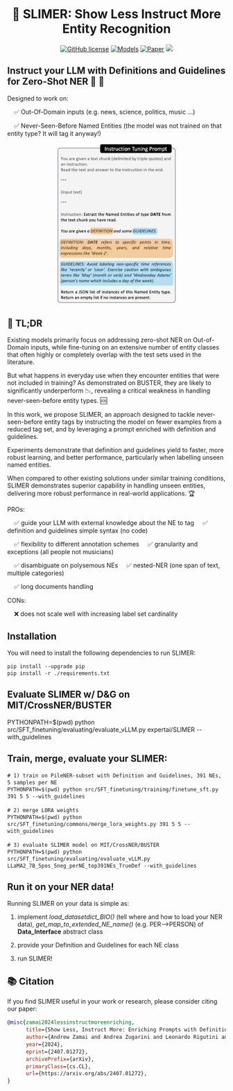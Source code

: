 <div align="center">
  <h1>👻 SLIMER: Show Less Instruct More Entity Recognition</h1>
</div>


<p align="center">
    <a href="https://github.com/andrewzamai/SLIMER/blob/main/LICENSE"><img alt="GitHub license" src="https://img.shields.io/badge/license-Apache2.0-blue"></a>
    <a href="https://huggingface.co/expertai/SLIMER"><img alt="Models" src="https://img.shields.io/badge/🤗-Models-green"></a>
    <a href="https://arxiv.org/abs/2407.01272"><img alt="Paper" src="https://img.shields.io/badge/📄-Paper-orange"></a>
    <a href="https://www.expert.ai/"><img src="https://img.shields.io/badge/company-expert.ai-blueviolet"></a>
</p>

## Instruct your LLM with Definitions and Guidelines for Zero-Shot NER 🔎 📖

Designed to work on:

&nbsp;&nbsp;&nbsp;&nbsp;✅ Out-Of-Domain inputs (e.g. news, science, politics, music ...)

&nbsp;&nbsp;&nbsp;&nbsp;✅ Never-Seen-Before Named Entities (the model was not trained on that entity type? It will tag it anyway!)

<div align="center">
<img src="assets/SLIMER_prompt.png" alt="Alt text" style="max-width: 100%; width: 275px;">
</div>


## 📄 TL;DR
Existing models primarily focus on addressing zero-shot NER on Out-of-Domain inputs, while fine-tuning on an extensive number of entity classes that often highly or completely overlap with the test sets used in the literature. 

But what happens in everyday use when they encounter entities that were not included in training? 
As demonstrated on BUSTER, they are likely to significantly underperform 📉, revealing a critical weakness in handling never-seen-before entity types. 🆘

In this work, we propose SLIMER, an approach designed to tackle never-seen-before entity tags by instructing the model on fewer examples from a reduced tag set, and by leveraging a prompt enriched with definition and guidelines.

Experiments demonstrate that definition and guidelines yield to faster, more robust learning, and better performance, particularly when labelling unseen named entities. 

When compared to other existing solutions under similar training conditions, SLIMER demonstrates superior capability in handling unseen entities, delivering more robust performance in real-world applications. 🏆

PROs:

&nbsp;&nbsp;&nbsp;&nbsp;✅ guide your LLM with external knowledge about the NE to tag 
&nbsp;&nbsp;&nbsp;&nbsp;✅ definition and guidelines simple syntax (no code)

&nbsp;&nbsp;&nbsp;&nbsp;✅ flexibility to different annotation schemes 
&nbsp;&nbsp;&nbsp;&nbsp;✅ granularity and exceptions (all people not musicians)

&nbsp;&nbsp;&nbsp;&nbsp;✅ disambiguate on polysemous NEs
&nbsp;&nbsp;&nbsp;&nbsp;✅ nested-NER (one span of text, multiple categories)

&nbsp;&nbsp;&nbsp;&nbsp;✅ long documents handling

CONs:

&nbsp;&nbsp;&nbsp;&nbsp;❌ does not scale well with increasing label set cardinality


## Installation

You will need to install the following dependencies to run SLIMER:
```
pip install --upgrade pip
pip install -r ./requirements.txt
```

## Evaluate SLIMER w/ D&G on MIT/CrossNER/BUSTER

PYTHONPATH=$(pwd) python src/SFT_finetuning/evaluating/evaluate_vLLM.py expertai/SLIMER --with_guidelines

## Train, merge, evaluate your SLIMER:
```
# 1) train on PileNER-subset with Definition and Guidelines, 391 NEs, 5 samples per NE
PYTHONPATH=$(pwd) python src/SFT_finetuning/training/finetune_sft.py 391 5 5 --with_guidelines

# 2) merge LORA weights
PYTHONPATH=$(pwd) python src/SFT_finetuning/commons/merge_lora_weights.py 391 5 5 --with_guidelines

# 3) evaluate SLIMER model on MIT/CrossNER/BUSTER
PYTHONPATH=$(pwd) python src/SFT_finetuning/evaluating/evaluate_vLLM.py LLaMA2_7B_5pos_5neg_perNE_top391NEs_TrueDef --with_guidelines
```

## Run it on your NER data!

Running SLIMER on your data is simple as:

1) implement *load_datasetdict_BIO()* (tell where and how to load your NER data), *get_map_to_extended_NE_name()* (e.g. PER-->PERSON) of **Data_Interface** abstract class
   
2) provide your Definition and Guidelines for each NE class
   
3) run SLIMER!

## 📚 Citation

If you find SLIMER useful in your work or research, please consider citing our paper:

```bibtex
@misc{zamai2024lessinstructmoreenriching,
      title={Show Less, Instruct More: Enriching Prompts with Definitions and Guidelines for Zero-Shot NER}, 
      author={Andrew Zamai and Andrea Zugarini and Leonardo Rigutini and Marco Ernandes and Marco Maggini},
      year={2024},
      eprint={2407.01272},
      archivePrefix={arXiv},
      primaryClass={cs.CL},
      url={https://arxiv.org/abs/2407.01272}, 
}
```
